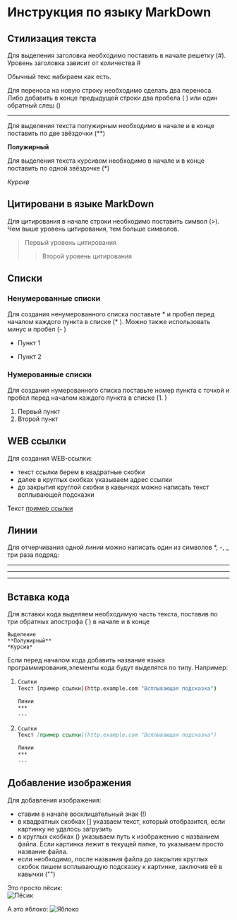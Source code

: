 # Инструкция по языку MarkDown

## Стилизация текста

Для выделения заголовка необходимо поставить в начале решетку (#).  
Уровень заголовка зависит от количества #

Обычный текс набираем как есть.

Для переноса на новую строку необходимо сделать два переноса.  
Либо добавить в конце предыдущей строки два пробела ( ) или один обратный слеш (\)

---
Для выделения текста полужирным необходимо в начале и в конце поставить по две звёздочки (**) 

**Полужирный**

Для выделения текста курсивом необходимо в начале и в конце поставить по одной звёздочке (*) 

*Курсив*

## Цитировани в языке MarkDown
Для цитирования в начале строки необходимо поставить символ (>).  
Чем выше уровень цитирования, тем больше символов.
> Первый уровень цитирования
>> Второй уровень цитирования

## Списки

### Ненумерованные списки
Для создания ненумерованного списка поставьте * и пробел перед началом каждого пункта в списке (* ). Можно также использовать минус и пробел (- )

* Пункт 1
- Пункт 2


### Нумерованные списки
Для создания нумерованного списка поставьте номер пункта с точкой и пробел перед началом каждого пункта в списке (1. )

1. Первый пункт
2. Второй пункт


## WEB ссылки

Для создания WEB-ссылки:  
 - текст ссылки берем в квадратные скобки
 - далее в круглых скобках указываем адрес ссылки  
 - до закрытия круглой скобки в кавычках можно написать текст всплывающей подсказки  

Текст [пример ссылки](http.example.com "Всплывающая подсказка")

## Линии

Для отчерчивания одной линии можно написать один из символов *, -, _ три раза подряд:

***
---
___

## Вставка кода

Для вставки кода выделяем необходимую часть текста, поставив по три обратных апострофа (`) в начале и в конце
```
Выделение
**Полужирный**
*Курсив*
```
Если перед началом кода добавить название языка программирования,элементы кода будут выделятся по типу. Например:   
1.  ``` sh
    Ссылки
    Текст [пример ссылки](http.example.com "Всплывающая подсказка")

    Линии
    ***
    ---
    ```

2.  ``` md
    Ссылки
    Текст [пример ссылки](http.example.com "Всплывающая подсказка")

    Линии
    ***
    ---
    ```

## Добавление изображения
Для добавления изображения:
- ставим в начале восклицательный знак (!)
- в квадратных скобках [] указваем текст, который отобразится, если картинку не удалось загрузить
- в круглых скобках () указываем путь к изображению с названием файла. Если картинка лежит в текущей папке, то указываем просто название файла.
- если необходимо, после названия файла до закрытия круглых скобок пишем всплывающую подсказку к картинке, заключив её в кавычки ("")

Это просто пёсик:  
![Пёсик](pesik.jpg "Это просто пёсик")

А это яблоко:
![Яблоко](apple.jpg "А это яблоко")
